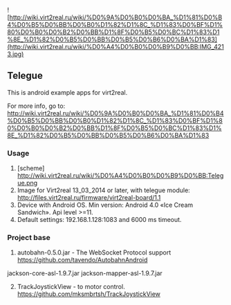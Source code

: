 ![http://wiki.virt2real.ru/wiki/%D0%9A%D0%B0%D0%BA_%D1%81%D0%B4%D0%B5%D0%BB%D0%B0%D1%82%D1%8C_%D1%83%D0%BF%D1%80%D0%B0%D0%B2%D0%BB%D1%8F%D0%B5%D0%BC%D1%83%D1%8E_%D1%82%D0%B5%D0%BB%D0%B5%D0%B6%D0%BA%D1%83](http://wiki.virt2real.ru/wiki/%D0%A4%D0%B0%D0%B9%D0%BB:IMG_4213.jpg)
## Telegue
This is android example apps for virt2real.

For more info, go to: http://wiki.virt2real.ru/wiki/%D0%9A%D0%B0%D0%BA_%D1%81%D0%B4%D0%B5%D0%BB%D0%B0%D1%82%D1%8C_%D1%83%D0%BF%D1%80%D0%B0%D0%B2%D0%BB%D1%8F%D0%B5%D0%BC%D1%83%D1%8E_%D1%82%D0%B5%D0%BB%D0%B5%D0%B6%D0%BA%D1%83

### Usage

1. [scheme] http://wiki.virt2real.ru/wiki/%D0%A4%D0%B0%D0%B9%D0%BB:Telegue.png
2. Image for Virt2real 13_03_2014 or later, with telegue module:
http://files.virt2real.ru/firmware/virt2real-board/1.1
3. Device with Android OS. Min version: Android 4.0 «Ice Cream Sandwich». Api level >=11.
4. Default settings: 192.168.1.128:1083 and 6000 ms timeout.

### Project base
1. autobahn-0.5.0.jar - The WebSocket Protocol support
https://github.com/tavendo/AutobahnAndroid

jackson-core-asl-1.9.7.jar
jackson-mapper-asl-1.9.7.jar

2. TrackJoystickView - to motor control.
https://github.com/mksmbrtsh/TrackJoystickView
